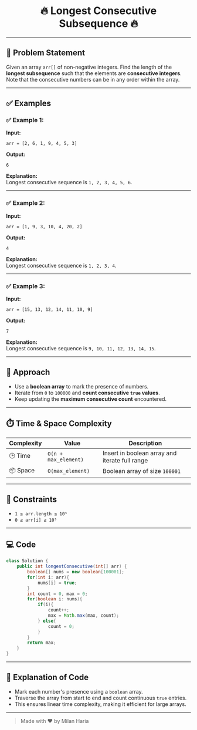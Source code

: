 <h1 align="center">🔥 Longest Consecutive Subsequence 🔥</h1>

---

## 📝 Problem Statement

Given an array `arr[]` of non-negative integers. Find the length of the **longest subsequence** such that the elements are **consecutive integers**.  
Note that the consecutive numbers can be in any order within the array.

---

## ✅ Examples

### ✅ Example 1:
**Input:**
```
arr = [2, 6, 1, 9, 4, 5, 3]
```
**Output:**
```
6
```
**Explanation:**  
Longest consecutive sequence is `1, 2, 3, 4, 5, 6`.

---

### ✅ Example 2:
**Input:**
```
arr = [1, 9, 3, 10, 4, 20, 2]
```
**Output:**
```
4
```
**Explanation:**  
Longest consecutive sequence is `1, 2, 3, 4`.

---

### ✅ Example 3:
**Input:**
```
arr = [15, 13, 12, 14, 11, 10, 9]
```
**Output:**
```
7
```
**Explanation:**  
Longest consecutive sequence is `9, 10, 11, 12, 13, 14, 15`.

---

## 🧠 Approach

- Use a **boolean array** to mark the presence of numbers.
- Iterate from `0` to `100000` and **count consecutive `true` values**.
- Keep updating the **maximum consecutive count** encountered.

---

## ⏱️ Time & Space Complexity

| Complexity       | Value        | Description                           |
|------------------|--------------|---------------------------------------|
| 🕒 Time          | `O(n + max_element)` | Insert in boolean array and iterate full range |
| 📦 Space         | `O(max_element)`  | Boolean array of size `100001` |

---

## 🎯 Constraints

- `1 ≤ arr.length ≤ 10⁵`
- `0 ≤ arr[i] ≤ 10⁵`

---

## 💻 Code

```java
class Solution {
    public int longestConsecutive(int[] arr) {
        boolean[] nums = new boolean[100001];
        for(int i: arr){
            nums[i] = true;
        }
        int count = 0, max = 0;
        for(boolean i: nums){
            if(i){
                count++;
                max = Math.max(max, count);
            } else{
                count = 0;
            }
        }
        return max;
    }
}
```

---

## 📝 Explanation of Code

- Mark each number's presence using a `boolean` array.
- Traverse the array from start to end and count continuous `true` entries.
- This ensures linear time complexity, making it efficient for large arrays.

---

> Made with ❤️ by Milan Haria

